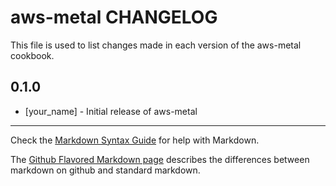 aws-metal CHANGELOG
===================

This file is used to list changes made in each version of the aws-metal cookbook.

0.1.0
-----
- [your_name] - Initial release of aws-metal

- - -
Check the [Markdown Syntax Guide](http://daringfireball.net/projects/markdown/syntax) for help with Markdown.

The [Github Flavored Markdown page](http://github.github.com/github-flavored-markdown/) describes the differences between markdown on github and standard markdown.
